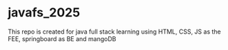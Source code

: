 # javafs_2025
This repo is created for java full stack learning using HTML, CSS, JS as the FEE, springboard as BE and mangoDB 
